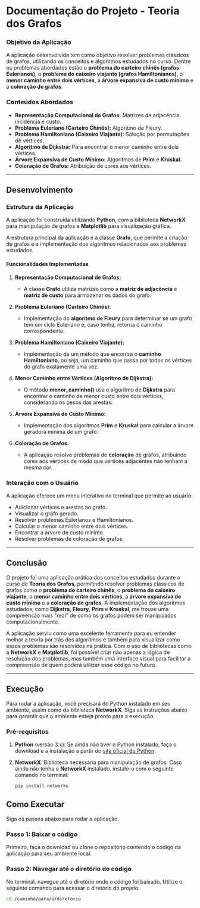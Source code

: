 # Documentação do Projeto - Teoria dos Grafos

### **Objetivo da Aplicação**
A aplicação desenvolvida tem como objetivo resolver problemas clássicos de grafos, utilizando os conceitos e algoritmos estudados no curso.
Dentre os problemas abordados estão o **problema do carteiro chinês (grafos Eulerianos)**, o **problema do caixeiro viajante (grafos Hamiltonianos)**, o **menor caminho entre dois vértices**, a **árvore expansiva de custo mínimo** e a **coloração de grafos**.

### **Conteúdos Abordados**
- **Representação Computacional de Grafos:** Matrizes de adjacência, incidência e custo.
- **Problema Euleriano (Carteiro Chinês):** Algoritmo de Fleury.
- **Problema Hamiltoniano (Caixeiro Viajante):** Solução por permutações de vértices.
- **Algoritmo de Dijkstra:** Para encontrar o menor caminho entre dois vértices.
- **Árvore Expansiva de Custo Mínimo:** Algoritmos de **Prim** e **Kruskal**.
- **Coloração de Grafos:** Atribuição de cores aos vértices.

---

## **Desenvolvimento**

### **Estrutura da Aplicação**
A aplicação foi construída utilizando **Python**, com a biblioteca **NetworkX** para manipulação de grafos e **Matplotlib** para visualização gráfica.

A estrutura principal da aplicação é a classe **Grafo**, que permite a criação de grafos e a implementação dos algoritmos relacionados aos problemas estudados.

#### **Funcionalidades Implementadas**

1. **Representação Computacional de Grafos:**
   - A classe **Grafo** utiliza matrizes como a **matriz de adjacência** e **matriz de custo** para armazenar os dados do grafo.

2. **Problema Euleriano (Carteiro Chinês):**
   - Implementação do **algoritmo de Fleury** para determinar se um grafo tem um ciclo Euleriano e, caso tenha, retorna o caminho correspondente.

3. **Problema Hamiltoniano (Caixeiro Viajante):**
   - Implementação de um método que encontra o **caminho Hamiltoniano**, ou seja, um caminho que passa por todos os vértices do grafo exatamente uma vez.

4. **Menor Caminho entre Vértices (Algoritmo de Dijkstra):**
   - O método **menor_caminho()** usa o algoritmo de **Dijkstra** para encontrar o caminho de menor custo entre dois vértices, considerando os pesos das arestas.

5. **Árvore Expansiva de Custo Mínimo:**
   - Implementação dos algoritmos **Prim** e **Kruskal** para calcular a árvore geradora mínima de um grafo.

6. **Coloração de Grafos:**
   - A aplicação resolve problemas de **coloração** de grafos, atribuindo cores aos vértices de modo que vértices adjacentes não tenham a mesma cor.

### **Interação com o Usuário**
A aplicação oferece um menu interativo no terminal que permite ao usuário:

- Adicionar vértices e arestas ao grafo.
- Visualizar o grafo gerado.
- Resolver problemas Eulerianos e Hamiltonianos.
- Calcular o menor caminho entre dois vértices.
- Encontrar a árvore de custo mínimo.
- Resolver problemas de coloração de grafos.

---

## **Conclusão**

O projeto foi uma aplicação prática dos conceitos estudados durante o curso de **Teoria dos Grafos**, permitindo resolver problemas clássicos de grafos como o **problema do carteiro chinês**, o **problema do caixeiro viajante**, o **menor caminho entre dois vértices**, a **árvore expansiva de custo mínimo** e a **coloração de grafos**. A implementação dos algoritmos estudados, como **Dijkstra**, **Fleury**, **Prim** e **Kruskal**, 
me trouxe uma compreensão mais "real" de como os grafos podem ser manipulados computacionalmente.

A aplicação serviu como uma excelente ferramenta para eu entender melhor a teoria por trás dos algoritmos e também para visualizar como esses problemas são resolvidos na prática. 
Com o uso de bibliotecas como a **NetworkX** e **Matplotlib**, foi possível criar não apenas a lógica de resolução dos problemas, mas também uma interface visual para facilitar a compreensão de quem poderá utilizar esse código no futuro.

---

## **Execução**

Para rodar a aplicação, você precisará do Python instalado em seu ambiente, assim como da biblioteca **NetworkX**. Siga as instruções abaixo para garantir que o ambiente esteja pronto para a execução.

### Pré-requisitos

1. **Python** (versão 3.x): Se ainda não tiver o Python instalado, faça o download e a instalação a partir do [site oficial do Python](https://www.python.org/downloads/).

2. **NetworkX**: Biblioteca necessária para manipulação de grafos. Caso ainda não tenha o **NetworkX** instalado, instale-o com o seguinte comando no terminal:

    ```bash
    pip install networkx
    ```

## Como Executar

Siga os passos abaixo para rodar a aplicação.

### Passo 1: Baixar o código

Primeiro, faça o download ou clone o repositório contendo o código da aplicação para seu ambiente local.

### Passo 2: Navegar até o diretório do código

No terminal, navegue até o diretório onde o código foi baixado. Utilize o seguinte comando para acessar o diretório do projeto:

```bash
cd /caminho/para/o/diretorio
